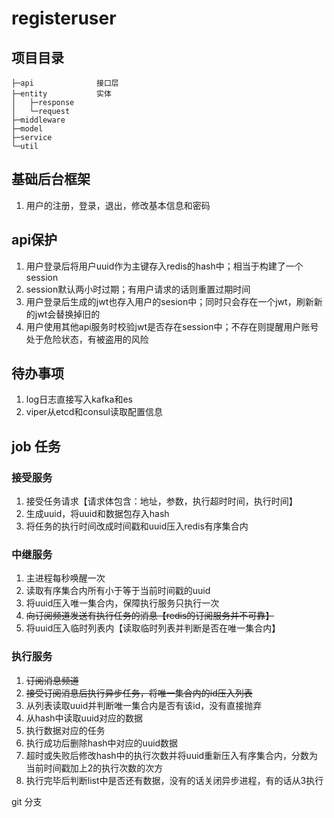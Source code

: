 # registeruser

## 项目目录
```cassandraql
├─api              接口层
├─entity           实体
│   ├─response
│   └─request
├─middleware
├─model
├─service
└─util
```

## 基础后台框架
1. 用户的注册，登录，退出，修改基本信息和密码

## api保护
1. 用户登录后将用户uuid作为主键存入redis的hash中；相当于构建了一个session
2. session默认两小时过期；有用户请求的话则重置过期时间
3. 用户登录后生成的jwt也存入用户的sesion中；同时只会存在一个jwt，刷新新的jwt会替换掉旧的
4. 用户使用其他api服务时校验jwt是否存在session中；不存在则提醒用户账号处于危险状态，有被盗用的风险

## 待办事项
1. log日志直接写入kafka和es
2. viper从etcd和consul读取配置信息


## job 任务
### 接受服务
1. 接受任务请求【请求体包含：地址，参数，执行超时时间，执行时间】
2. 生成uuid，将uuid和数据包存入hash
3. 将任务的执行时间改成时间戳和uuid压入redis有序集合内
### 中继服务
1. 主进程每秒唤醒一次
2. 读取有序集合内所有小于等于当前时间戳的uuid
3. 将uuid压入唯一集合内，保障执行服务只执行一次
4. ~~向订阅频道发送有执行任务的消息【redis的订阅服务并不可靠】~~
5. 将uuid压入临时列表内【读取临时列表并判断是否在唯一集合内】
### 执行服务
1. ~~订阅消息频道~~
2. ~~接受订阅消息后执行异步任务，将唯一集合内的id压入列表~~
3. 从列表读取uuid并判断唯一集合内是否有该id，没有直接抛弃
4. 从hash中读取uuid对应的数据
5. 执行数据对应的任务
6. 执行成功后删除hash中对应的uuid数据
7. 超时或失败后修改hash中的执行次数并将uuid重新压入有序集合内，分数为当前时间戳加上2的执行次数的次方
8. 执行完毕后判断list中是否还有数据，没有的话关闭异步进程，有的话从3执行





git 分支